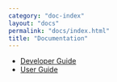 ```yaml
---
category: "doc-index"
layout: "docs"
permalink: "docs/index.html"
title: "Documentation"
---
```


* [Developer Guide](developer-guide/)
* [User Guide](user-guide/)
